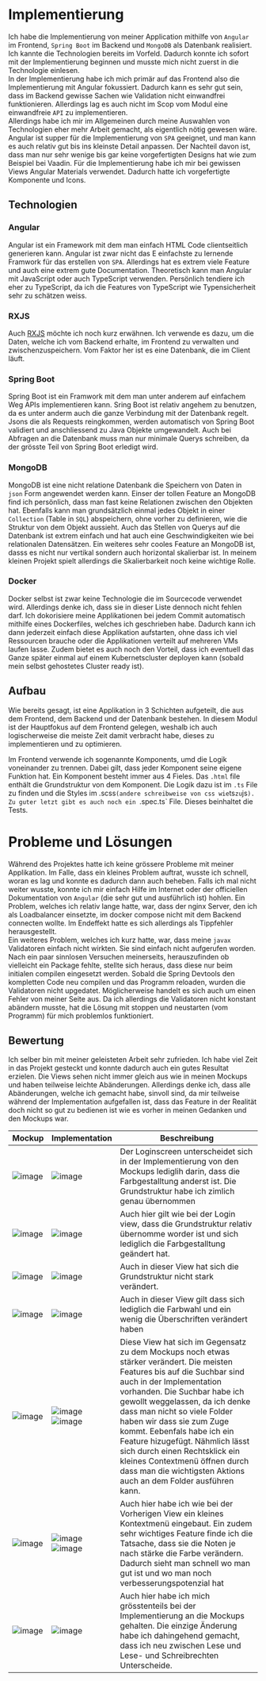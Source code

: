 # Implementierung
Ich habe die Implementierung von meiner Application mithilfe von `Angular` im Frontend, `Spring Boot` im Backend und `MongoDB` als Datenbank realisiert.
Ich kannte die Technologien bereits im Vorfeld. Dadurch konnte ich sofort mit der Implementierung beginnen und musste mich nicht zuerst in die Technologie einlesen. <br/>
In der Implementierung habe ich mich primär auf das Frontend also die Implementierung mit Angular fokussiert. Dadurch kann es sehr gut sein, dass im Backend gewisse Sachen wie Validation nicht einwandfrei funktionieren. Allerdings lag es auch nicht im Scop vom Modul eine einwandfreie `API` zu implementieren.
<br/>
Allerdings habe ich mir im Allgemeinen durch meine Auswahlen von Technologien eher mehr Arbeit gemacht, als eigentlich nötig gewesen wäre. Angular ist supper für die Implementierung von `SPA` geeignet, und man kann es auch relativ gut bis ins kleinste Detail anpassen. Der Nachteil davon ist, dass man nur sehr wenige bis gar keine vorgefertigten Designs hat wie zum Beispiel bei Vaadin. Für die Implementierung habe ich mir bei gewissen Views Angular Materials verwendet. Dadurch hatte ich vorgefertigte Komponente und Icons. 

## Technologien

### Angular
Angular ist ein Framework mit dem man einfach HTML Code clientseitlich generieren kann. Angular ist zwar nicht das E
einfachste zu lernende Framwork für das erstellen von `SPA`. Allerdings hat es extrem viele Feature und auch eine extrem gute Documentation. Theoretisch kann man Angular mit JavaScript oder auch TypeScript verwenden. Persönlich tendiere ich eher zu TypeScript, da ich die Features von TypeScript wie Typensicherheit sehr zu schätzen weiss.

### RXJS
Auch [RXJS](https://rxjs.dev/) möchte ich noch kurz erwähnen. Ich verwende es dazu, um die Daten, welche ich vom Backend erhalte, im Frontend zu verwalten und zwischenzuspeichern. Vom Faktor her ist es eine Datenbank, die im Client läuft.

### Spring Boot
Spring Boot ist ein Framwork mit dem man unter anderem auf einfachem Weg APIs implementieren kann. Sring Boot ist relativ angehem zu benutzen, da es unter anderm auch die ganze Verbindung mit der Datenbank regelt. Jsons die als Requests reingkommen, werden automatisch von Spring Boot validiert und anschliessend zu Java Objekte umgewandelt. Auch bei Abfragen an die Datenbank muss man nur minimale Querys schreiben, da der grösste Teil von Spring Boot erledigt wird.
### MongoDB
MongoDB ist eine nicht relatione Datenbank die Speichern von Daten in `json` Form angewendet werden kann. Einser der tollen Feature an MongoDB find ich persönlich, dass man fast keine Relationen zwischen den Objekten hat. Ebenfalls kann man grundsätzlich einmal jedes Objekt in einer `Collection` (Table in `SQL`) abspeichern, ohne vorher zu definieren, wie die Struktur von dem Objekt aussieht. Auch das Stellen von Querys auf die Datenbank ist extrem einfach und hat auch eine Geschwindigkeiten wie bei relationalen Datensätzen. Ein weiteres sehr cooles Feature an MongoDB ist, dasss es nicht nur vertikal sondern auch horizontal skalierbar ist. In meinem kleinen Projekt spielt allerdings die Skalierbarkeit noch keine wichtige Rolle. 

### Docker
Docker selbst ist zwar keine Technologie die im Sourcecode verwendet wird. Allerdings denke ich, dass sie in dieser Liste dennoch nicht fehlen darf. Ich dokorisiere meine Applikationen bei jedem Commit automatisch mithilfe eines Dockerfiles, welches ich geschrieben habe. Dadurch kann ich dann jederzeit einfach diese Applikation aufstarten, ohne dass ich viel Ressourcen brauche oder die Applikationen verteilt auf mehreren VMs laufen lasse. Zudem bietet es auch noch den Vorteil, dass ich eventuell das Ganze später einmal auf einem Kubernetscluster deployen kann (sobald mein selbst gehostetes Cluster ready ist).

## Aufbau
Wie bereits gesagt, ist eine Applikation in 3 Schichten aufgeteilt, die aus dem Frontend, dem Backend und der Datenbank bestehen. In diesem Modul ist der Hauptfokus auf dem Frontend gelegen, weshalb ich auch logischerweise die meiste Zeit damit verbracht habe, dieses zu implementieren und zu optimieren. 

<!--TODO: Bild hier einfügen-->
Im Frontend verwende ich sogenannte Komponents, umd die Logik voneinander zu trennen. Dabei gilt, dass jeder Komponent seine eigene Funktion hat. Ein Komponent besteht immer aus 4 Fieles. Das `.html` file enthält die Grundstruktur von dem Komponent. Die Logik dazu ist im `.ts` File zu finden und die Styles im .scss` (andere schreibweise von css wie `ts` zu `js`). Zu guter letzt gibt es auch noch ein `.spec.ts` File. Dieses beinhaltet die Tests. 

# Probleme und Lösungen
Während des Projektes hatte ich keine grössere Probleme mit meiner Applikation. Im Falle, dass ein kleines Problem auftrat, wusste ich schnell, woran es lag und konnte es dadurch dann auch beheben. Falls ich mal nicht weiter wusste, konnte ich mir einfach Hilfe im Internet oder der officiellen Dokumentation von `Angular` (die sehr gut und ausführlich ist) hohlen. Ein Problem, welches ich relativ lange hatte, war, dass der nginx Server, den ich als Loadbalancer einsetzte, im docker compose nicht mit dem Backend connecten wollte. Im Endeffekt hatte es sich allerdings als Tippfehler herausgestellt. <br/>
Ein weiteres Problem, welches ich kurz hatte, war, dass meine `javax` Validatoren einfach nicht wirkten. Sie sind einfach nicht aufgerufen worden. Nach ein paar sinnlosen Versuchen meinerseits, herauszufinden ob vielleicht ein Package fehlte, stellte sich heraus, dass diese nur beim initialen compilen eingesetzt werden. Sobald die Spring Devtools den kompletten Code neu compilen und das Programm reloaden, wurden die Validatoren nicht upgedatet. Möglicherweise handelt es sich auch um einen Fehler von meiner Seite aus. Da ich allerdings die Validatoren nicht konstant abändern musste, hat die Lösung mit stoppen und neustarten (vom Programm) für mich problemlos funktioniert.

## Bewertung
Ich selber bin mit meiner geleisteten Arbeit sehr zufrieden. Ich habe viel Zeit in das Projekt gesteckt und konnte dadurch auch ein gutes Resultat erzielen. Die Views sehen nicht immer gleich aus wie in meinen Mockups und haben teilweise leichte Abänderungen. Allerdings denke ich, dass alle Abänderungen, welche ich gemacht habe, sinvoll sind, da mir teilweise während der Implementation aufgefallen ist, dass das Feature in der Realität doch nicht so gut zu bedienen ist wie es vorher in meinen Gedanken und den Mockups war.

|Mockup|Implementation|Beschreibung|
|---|---|---|
|![image](https://user-images.githubusercontent.com/99135388/202231406-3650f55a-003e-4b73-8169-1302714d9f70.png)|![image](https://user-images.githubusercontent.com/99135388/211659571-932ea588-32b9-41bb-9dfc-c15828b45ada.png)|Der Loginscreen unterscheidet sich in der Implementierung von den Mockups lediglih darin, dass die Farbgestalltung anderst ist. Die Grundstruktur habe ich zimlich genau übernommen|
|![image](https://user-images.githubusercontent.com/99135388/202233537-24debedd-cab0-40a0-9c42-ccc82a865739.png)|![image](https://user-images.githubusercontent.com/99135388/211659833-ec900ba7-cbe5-4251-bce3-e592544b7a93.png)|Auch hier gilt wie bei der Login view, dass die Grundstruktur relativ übernomme worder ist und sich lediglich die Farbgestalltung geändert hat.|
|![image](https://user-images.githubusercontent.com/99135388/202235316-e76f817a-1f44-4fb2-84d3-e430da2facc9.png)|![image](https://user-images.githubusercontent.com/99135388/211660066-213556cc-2cbd-42eb-afd9-e0dc3d05a6be.png)|Auch in dieser View hat sich die Grundstruktur nicht stark verändert.|
|![image](https://user-images.githubusercontent.com/99135388/202239685-aed88313-0bea-4a34-a2dc-7a30f0ae4284.png)|![image](https://user-images.githubusercontent.com/99135388/211660253-baf48b28-9ede-45e8-8aa1-a1232197b337.png)|Auch in dieser View gilt dass sich lediglich die Farbwahl und ein wenig die Überschriften verändert haben|
|![image](https://user-images.githubusercontent.com/99135388/202249661-49cacfda-356c-4d90-91fa-3e13142047d4.png)|![image](https://user-images.githubusercontent.com/99135388/211660697-932d2aa3-57b9-42a0-acc1-a962bce7ac8f.png) <br/> ![image](https://user-images.githubusercontent.com/99135388/211660746-414ed86c-f16d-4596-b94f-42d519e6e83f.png)|Diese View hat sich im Gegensatz zu dem Mockups noch etwas stärker verändert. Die meisten Features bis auf die Suchbar sind auch in der Implementation vorhanden. Die Suchbar habe ich gewollt weggelassen, da ich denke dass man nicht so viele Folder haben wir dass sie zum Zuge kommt. Eebenfals habe ich ein Feature hizugefügt. Nähmlich lässt sich durch einen Rechtsklick ein kleines Contextmenü öffnen durch dass man die wichtigsten Aktions auch an dem Folder ausführen kann. | 
|![image](https://user-images.githubusercontent.com/99135388/202264377-876f0b74-12ef-432e-a0e1-84600bd9c1c2.png)|![image](https://user-images.githubusercontent.com/99135388/211661422-2d4843c4-0cff-4484-83b8-4dd3e8bf3487.png)<br/>![image](https://user-images.githubusercontent.com/99135388/211661531-53b600be-cd19-4b13-8e91-1713d1add17c.png)|Auch hier habe ich wie bei der Vorherigen View ein kleines Kontextmenü eingebaut. Ein zudem sehr wichtiges Feature finde ich die Tatsache, dass sie die Noten je nach stärke die Farbe verändern. Dadurch sieht man schnell wo man gut ist und wo man noch verbesserungspotenzial hat|
|![image](https://user-images.githubusercontent.com/99135388/202268661-82f86f21-6a67-4f86-af3e-04c12afacec0.png)|![image](https://user-images.githubusercontent.com/99135388/211661814-36b53662-9014-41cc-939f-1fe646715d87.png)|Auch hier habe ich mich grösstenteils bei der Implementierung an die Mockups gehalten. Die einzige Änderung habe ich dahingehend gemacht, dass ich neu zwischen Lese und Lese- und Schreibrechten Unterscheide.|
